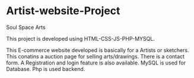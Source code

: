 # Artist-website-Project

Soul Space Arts 

This project is developed using HTML-CSS-JS-PHP-MYSQL.

This E-commerce website developed is basically for a Artists or sketchers.
This conatins a auction page for selling arts/drawings.
There is a contact form.
A Registration and login feature is also available.
MySQL is used for Database.
Php is used backend.

